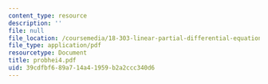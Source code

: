 ```yaml
---
content_type: resource
description: ''
file: null
file_location: /coursemedia/18-303-linear-partial-differential-equations-fall-2006/39cdfbf689a714a41959b2a2ccc340d6_probhei4.pdf
file_type: application/pdf
resourcetype: Document
title: probhei4.pdf
uid: 39cdfbf6-89a7-14a4-1959-b2a2ccc340d6
---
```

